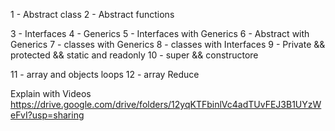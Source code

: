 1 - Abstract class
2 - Abstract functions

3 - Interfaces
4 - Generics
5 - Interfaces with Generics
6 - Abstract with Generics
7 - classes with Generics
8 - classes with Interfaces
9 - Private && protected && static and readonly
10 - super && constructore

11 - array and objects loops
12 - array Reduce

Explain with Videos 
https://drive.google.com/drive/folders/12yqKTFbinlVc4adTUvFEJ3B1UYzWeFvI?usp=sharing

